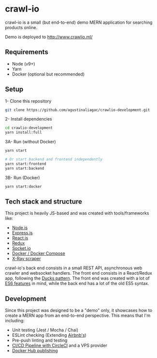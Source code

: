 # crawl-io

crawl-io is a small (but end-to-end) demo MERN application for searching products online.

Demo is deployed to http://www.crawlio.ml/

## Requirements
- Node (v9+)
- Yarn
- Docker (optional but recommended)

## Setup
1- Clone this repository
```bash
git clone https://github.com/agustinaliagac/crawlio-development.git
```

2- Install dependencies
```bash
cd crawlio-development
yarn install:full
```

3A- Run (without Docker)
```bash
yarn start

# Or start backend and frontend independently
yarn start:frontend
yarn start:backend
```

3B- Run (Docker)
```bash
yarn start:docker
```

## Tech stack and structure

This project is heavily JS-based and was created with tools/frameworks like:
- [Node.js](https://nodejs.org/en/)
- [Express.js](https://expressjs.com/)
- [React.js](https://reactjs.org/)
- [Redux](https://redux.js.org/)
- [Socket.io](https://socket.io/)
- [Docker / Docker Compose](https://www.docker.com/)
- [X-Ray scraper](https://github.com/matthewmueller/x-ray)

crawl-io's back end consists in a small REST API, asynchronous web crawler and websocket handlers. The front end consists in a React/Redux app, following the [Ducks pattern](https://github.com/erikras/ducks-modular-redux).
The front end was created with a lot of [ES6 features](https://github.com/lukehoban/es6features) in mind, while the back end has a lot of the old ES5 syntax.

## Development
Since this project was designed to be a "demo" only, it showcases how to create a MERN app from an end-to-end perspective. This means that I'm including:
- Unit testing (Jest / Mocha / Chai)
- ESLint checking (Extending [Airbnb's](https://github.com/airbnb/javascript/tree/master/packages/eslint-config-airbnb))
- Pre-push linting and testing
- [CI/CD Pipeline with CircleCI](https://circleci.com/gh/agustinaliagac/crawlio-development) and a VPS provider
- [Docker Hub publishing](https://hub.docker.com/r/agustinaliagac/crawlio/)

